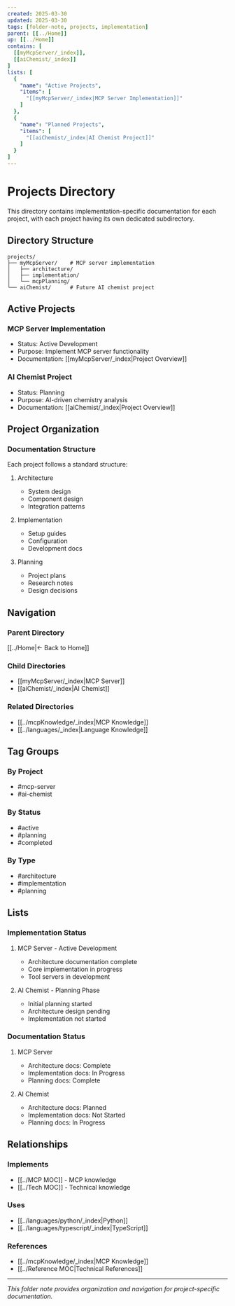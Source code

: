 ```yaml
---
created: 2025-03-30
updated: 2025-03-30
tags: [folder-note, projects, implementation]
parent: [[../Home]]
up: [[../Home]]
contains: [
  [[myMcpServer/_index]],
  [[aiChemist/_index]]
]
lists: [
  {
    "name": "Active Projects",
    "items": [
      "[[myMcpServer/_index|MCP Server Implementation]]"
    ]
  },
  {
    "name": "Planned Projects",
    "items": [
      "[[aiChemist/_index|AI Chemist Project]]"
    ]
  }
]
---
```


# Projects Directory

This directory contains implementation-specific documentation for each project, with each project having its own dedicated subdirectory.

## Directory Structure

```
projects/
├── myMcpServer/    # MCP server implementation
│   ├── architecture/
│   ├── implementation/
│   └── mcpPlanning/
└── aiChemist/      # Future AI chemist project
```

## Active Projects

### MCP Server Implementation

- Status: Active Development
- Purpose: Implement MCP server functionality
- Documentation: [[myMcpServer/_index|Project Overview]]

### AI Chemist Project

- Status: Planning
- Purpose: AI-driven chemistry analysis
- Documentation: [[aiChemist/_index|Project Overview]]

## Project Organization

### Documentation Structure

Each project follows a standard structure:

1. Architecture
   - System design
   - Component design
   - Integration patterns

2. Implementation
   - Setup guides
   - Configuration
   - Development docs

3. Planning
   - Project plans
   - Research notes
   - Design decisions

## Navigation

### Parent Directory

[[../Home|← Back to Home]]

### Child Directories

- [[myMcpServer/_index|MCP Server]]
- [[aiChemist/_index|AI Chemist]]

### Related Directories

- [[../mcpKnowledge/_index|MCP Knowledge]]
- [[../languages/_index|Language Knowledge]]

## Tag Groups

### By Project

- #mcp-server
- #ai-chemist

### By Status

- #active
- #planning
- #completed

### By Type

- #architecture
- #implementation
- #planning

## Lists

### Implementation Status

1. MCP Server - Active Development
   - Architecture documentation complete
   - Core implementation in progress
   - Tool servers in development

2. AI Chemist - Planning Phase
   - Initial planning started
   - Architecture design pending
   - Implementation not started

### Documentation Status

1. MCP Server
   - Architecture docs: Complete
   - Implementation docs: In Progress
   - Planning docs: Complete

2. AI Chemist
   - Architecture docs: Planned
   - Implementation docs: Not Started
   - Planning docs: In Progress

## Relationships

### Implements

- [[../MCP MOC]] - MCP knowledge
- [[../Tech MOC]] - Technical knowledge

### Uses

- [[../languages/python/_index|Python]]
- [[../languages/typescript/_index|TypeScript]]

### References

- [[../mcpKnowledge/_index|MCP Knowledge]]
- [[../Reference MOC|Technical References]]

---

_This folder note provides organization and navigation for project-specific documentation._
